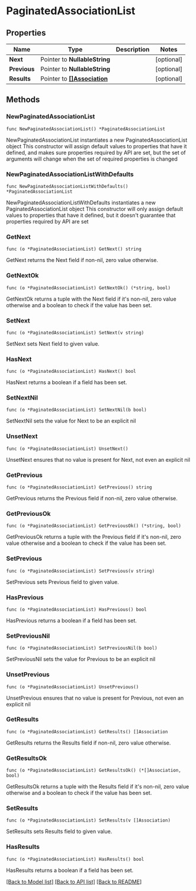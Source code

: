 # PaginatedAssociationList

## Properties

Name | Type | Description | Notes
------------ | ------------- | ------------- | -------------
**Next** | Pointer to **NullableString** |  | [optional] 
**Previous** | Pointer to **NullableString** |  | [optional] 
**Results** | Pointer to [**[]Association**](Association.md) |  | [optional] 

## Methods

### NewPaginatedAssociationList

`func NewPaginatedAssociationList() *PaginatedAssociationList`

NewPaginatedAssociationList instantiates a new PaginatedAssociationList object
This constructor will assign default values to properties that have it defined,
and makes sure properties required by API are set, but the set of arguments
will change when the set of required properties is changed

### NewPaginatedAssociationListWithDefaults

`func NewPaginatedAssociationListWithDefaults() *PaginatedAssociationList`

NewPaginatedAssociationListWithDefaults instantiates a new PaginatedAssociationList object
This constructor will only assign default values to properties that have it defined,
but it doesn't guarantee that properties required by API are set

### GetNext

`func (o *PaginatedAssociationList) GetNext() string`

GetNext returns the Next field if non-nil, zero value otherwise.

### GetNextOk

`func (o *PaginatedAssociationList) GetNextOk() (*string, bool)`

GetNextOk returns a tuple with the Next field if it's non-nil, zero value otherwise
and a boolean to check if the value has been set.

### SetNext

`func (o *PaginatedAssociationList) SetNext(v string)`

SetNext sets Next field to given value.

### HasNext

`func (o *PaginatedAssociationList) HasNext() bool`

HasNext returns a boolean if a field has been set.

### SetNextNil

`func (o *PaginatedAssociationList) SetNextNil(b bool)`

 SetNextNil sets the value for Next to be an explicit nil

### UnsetNext
`func (o *PaginatedAssociationList) UnsetNext()`

UnsetNext ensures that no value is present for Next, not even an explicit nil
### GetPrevious

`func (o *PaginatedAssociationList) GetPrevious() string`

GetPrevious returns the Previous field if non-nil, zero value otherwise.

### GetPreviousOk

`func (o *PaginatedAssociationList) GetPreviousOk() (*string, bool)`

GetPreviousOk returns a tuple with the Previous field if it's non-nil, zero value otherwise
and a boolean to check if the value has been set.

### SetPrevious

`func (o *PaginatedAssociationList) SetPrevious(v string)`

SetPrevious sets Previous field to given value.

### HasPrevious

`func (o *PaginatedAssociationList) HasPrevious() bool`

HasPrevious returns a boolean if a field has been set.

### SetPreviousNil

`func (o *PaginatedAssociationList) SetPreviousNil(b bool)`

 SetPreviousNil sets the value for Previous to be an explicit nil

### UnsetPrevious
`func (o *PaginatedAssociationList) UnsetPrevious()`

UnsetPrevious ensures that no value is present for Previous, not even an explicit nil
### GetResults

`func (o *PaginatedAssociationList) GetResults() []Association`

GetResults returns the Results field if non-nil, zero value otherwise.

### GetResultsOk

`func (o *PaginatedAssociationList) GetResultsOk() (*[]Association, bool)`

GetResultsOk returns a tuple with the Results field if it's non-nil, zero value otherwise
and a boolean to check if the value has been set.

### SetResults

`func (o *PaginatedAssociationList) SetResults(v []Association)`

SetResults sets Results field to given value.

### HasResults

`func (o *PaginatedAssociationList) HasResults() bool`

HasResults returns a boolean if a field has been set.


[[Back to Model list]](../README.md#documentation-for-models) [[Back to API list]](../README.md#documentation-for-api-endpoints) [[Back to README]](../README.md)


